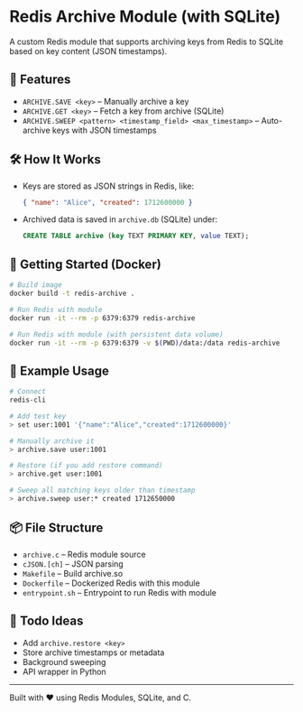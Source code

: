 # Redis Archive Module (with SQLite)

A custom Redis module that supports archiving keys from Redis to SQLite based on key content (JSON timestamps).

## 🔧 Features

- `ARCHIVE.SAVE <key>` – Manually archive a key
- `ARCHIVE.GET <key>` – Fetch a key from archive (SQLite)
- `ARCHIVE.SWEEP <pattern> <timestamp_field> <max_timestamp>` – Auto-archive keys with JSON timestamps

## 🛠️ How It Works

- Keys are stored as JSON strings in Redis, like:
  ```json
  { "name": "Alice", "created": 1712600000 }
  ```

- Archived data is saved in `archive.db` (SQLite) under:
  ```sql
  CREATE TABLE archive (key TEXT PRIMARY KEY, value TEXT);
  ```

## 🚀 Getting Started (Docker)

```bash
# Build image
docker build -t redis-archive .

# Run Redis with module
docker run -it --rm -p 6379:6379 redis-archive

# Run Redis with module (with persistent data volume)
docker run -it --rm -p 6379:6379 -v $(PWD)/data:/data redis-archive
```

## 🧪 Example Usage

```bash
# Connect
redis-cli

# Add test key
> set user:1001 '{"name":"Alice","created":1712600000}'

# Manually archive it
> archive.save user:1001

# Restore (if you add restore command)
> archive.get user:1001

# Sweep all matching keys older than timestamp
> archive.sweep user:* created 1712650000
```

## 📦 File Structure

- `archive.c` – Redis module source
- `cJSON.[ch]` – JSON parsing
- `Makefile` – Build archive.so
- `Dockerfile` – Dockerized Redis with this module
- `entrypoint.sh` – Entrypoint to run Redis with module

## 🧠 Todo Ideas

- Add `archive.restore <key>`
- Store archive timestamps or metadata
- Background sweeping
- API wrapper in Python

---

Built with ❤️ using Redis Modules, SQLite, and C.
